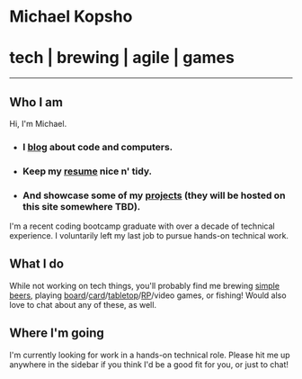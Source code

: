 # Michael Kopsho
# tech | brewing | agile | games

* * *

## Who I am
Hi, I'm Michael.
- ### I [blog](./blog/blog-home.html) about code and computers.
- ### Keep my [resume](./resume.html) nice n' tidy.
- ### And showcase some of my [projects](https://github.com/mkopsho) (they will be hosted on this site somewhere TBD).

I'm a recent coding bootcamp graduate with over a decade of technical experience. I voluntarily left my last job to pursue hands-on technical work. 

## What I do
While not working on tech things, you'll probably find me brewing [simple beers](https://www.homebrewersassociation.org/how-to-brew/keeping-it-simple-with-smash-brewing/), playing [board](https://boardgamegeek.com/boardgame/167791/terraforming-mars)/[card](https://boardgamegeek.com/boardgame/92415/skull)/[tabletop](https://boardgamegeek.com/boardgame/55690/kingdom-death-monster)/[RP](https://www.mothershiprpg.com/)/video games, or fishing! Would also love to chat about any of these, as well.

## Where I'm going
I'm currently looking for work in a hands-on technical role. Please hit me up anywhere in the sidebar if you think I'd be a good fit for you, or just to chat!
